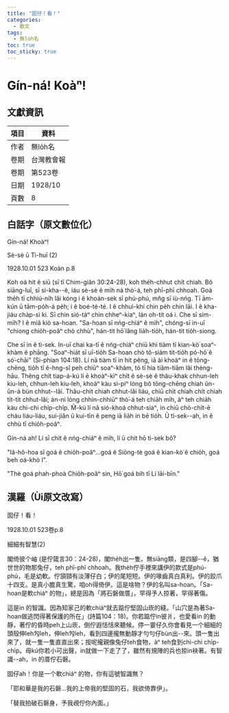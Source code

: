 ```yaml
---
title: "囡仔！看！"
categories:
  - 散文
tags:
  - 無lo̍h名
toc: true
toc_sticky: true
---
```


# Gín-ná! Koàⁿ!

## 文獻資訊

| 項目 | 資料 |
|---|---|
| 作者 | 無lo̍h名 |
| 卷期 | 台灣教會報 |
| 卷期 | 第523卷 |
| 日期 | 1928/10 |
| 頁數 | 8 |

## 白話字（原文數位化）

Gín-ná! Khoàⁿ!

Sè-sè ū Tì-huī (2)

1928.10.01 523 Koàn p.8

Koh oá hit ê siū (sī tī Chim-giân 30:24-28), koh the̍h-chhut chi̍t chiah. Bô siāng-luī, sī sì-kha--ê, iáu sè-sè ê mi̍h ná thò͘-á, teh phī-phī chhoah. Goá the̍h tī chhiú-ni̍h lâi kóng i ê khoán-sek sī phú-phú, mn̂g sī iù-nńg. Tī ām-kún ū tām-po̍h-á pe̍h; i ê boé-té-té. I ê chhuì-khí chin pe̍h chin lāi. I ê kha-jiáu cha̍p-sì ki. Sī chin sió-táⁿ chin chheⁿ-kiaⁿ, lán oh-tit oá i. Che sī sím-mi̍h? I ê miâ kiò sa-hoan. "Sa-hoan sī nńg-chiáⁿ ê mi̍h", chóng-sī in-uī "chiong chio̍h-poâⁿ chò chhù", hán-tit hō͘ lâng lia̍h-tio̍h, hán-tit tio̍h-siong.

Che sī in ê tì-sek. In-uī chai ka-tī ê nńg-chiáⁿ chiū khì tiàm tī kian-kò͘ soaⁿ-khàm ê phāng. "Soaⁿ-hia̍t sī uī-tio̍h Sa-hoan chò tô-siám tit-tio̍h pó-hō͘ ê só͘-chāi" (Si-phian 104:18). Lí nā tiàm tī in hit pêng, iā ài khoàⁿ in ê tōng-chēng, tio̍h tī ê-hng-sî peh chiūⁿ soaⁿ-khàm, tó tī hia tiām-tiām lâi thèng-hāu. Thêng chi̍t tiap-á-kú lí ē khoàⁿ-kìⁿ chi̍t ê sè-sè ê thâu-khak chhun-leh kiu-leh, chhun-leh kiu-leh, khoàⁿ kàu sì-piⁿ lóng bô tōng-chēng chiah ûn-ûn-á bùn chhut--lâi. Thâu-chi̍t chiah chhut-lâi liáu, chiū chi̍t chiah chi̍t chiah ti̍t-ti̍t chhut-lâi; án-ni lóng chhin-chhiūⁿ thò͘-á teh chia̍h mi̍h, àⁿ teh chia̍h kàu chi-chi chi̍p-chi̍p. M̄-kú lí nā sió-khoá chhut-siaⁿ, in chiū chò-chi̍t-ē cháu liáu-liáu, sui-jiân ū kui-tīn ê peng iā lia̍h in bē tio̍h. Ū tì-sek--ah, in ê chhù tī chio̍h-poâⁿ.

Gín-ná ah! Lí sī chi̍t ê nńg-chiáⁿ ê mi̍h, lí ū chit hō tì-sek bô?

"Iâ-hô-hoa sī goá ê chio̍h-poâⁿ...goá ê Siōng-tè goá ê kian-kò͘ ê chio̍h, goá beh oá-khò I".

"Thè goá phah-phoà Chio̍h-poâⁿ sin, Hō͘ goá bih tī Lí lāi-bīn."

## 漢羅（Ùi原文改寫）

囡仔！看！

1928.10.01 523卷p.8

細細有智慧(2)

閣倚彼个岫 (是佇箴言30：24-28)，閣the̍h出一隻。無siāng類，是四腳--ê，猶世世的物那兔仔，teh phī-phī chhoah。我the̍h佇手裡來講伊的款式是phú-phú，毛是幼軟。佇頷頸有淡薄仔白；伊的尾短短。伊的喙齒真白真利。伊的跤爪十四支。是真小膽真生驚，咱oh得倚伊。這是啥物？伊的名叫sa-hoan。「Sa-hoan是軟chiáⁿ 的物」，總是因為「將石磐做厝」，罕得予人掠著，罕得著傷。

這是in 的智識。因為知家己的軟chiáⁿ就去踮佇堅固山崁的縫。「山穴是為著Sa-hoan做逃閃得著保護的所在」(詩篇104：18)。你若踮佇in彼爿，也愛看in 的動靜，著佇的昏時peh上山崁，倒佇遐恬恬來聽候。停一霎仔久你會看見一个細細的頭殼伸leh勼leh，伸leh勼leh，看到四邊攏無動靜才勻勻仔bùn出--來。頭一隻出來了，就一隻一隻直直出來；按呢攏親像兔仔teh食物，àⁿ teh食到chi-chi chi̍p-chi̍p。毋kú你若小可出聲，in就做一下走了了，雖然有規陣的兵也掠in袂著。有智識--ah，in 的厝佇石磐。

囡仔ah！你是一个軟chiáⁿ 的物，你有這號智識無？

「耶和華是我的石磐...我的上帝我的堅固的石，我欲倚靠伊」。

「替我拍破石磐身，予我覕佇你內面。」
